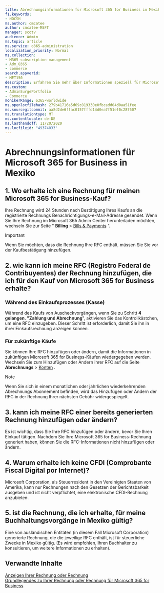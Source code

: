 ```yaml
---
title: Abrechnungsinformationen für Microsoft 365 for Business in Mexiko
f1.keywords:
- NOCSH
ms.author: cmcatee
author: cmcatee-MSFT
manager: scotv
audience: Admin
ms.topic: article
ms.service: o365-administration
localization_priority: Normal
ms.collection:
- M365-subscription-management
- Adm_O365
- commerce
search.appverid:
- MET150
description: Erfahren Sie mehr über Informationen speziell für Microsoft 365 for Business in Mexiko.
ms.custom:
- AdminSurgePortfolio
- Commerce
monikerRange: o365-worldwide
ms.openlocfilehash: 279b41716a5d69c819330e0fbcadd04d0aa51fee
ms.sourcegitcommit: aa8d2de6ffac0157fffd14d0ea7f51ef0c287607
ms.translationtype: MT
ms.contentlocale: de-DE
ms.lasthandoff: 11/20/2020
ms.locfileid: "49374033"
---
```

# <a name="billing-information-for-microsoft-365-for-business-in-mexico"></a>Abrechnungsinformationen für Microsoft 365 for Business in Mexiko

## <a name="1-where-can-i-get-an-invoice-for-my-microsoft-365-for-business-purchase"></a>1. Wo erhalte ich eine Rechnung für meinen Microsoft 365 for Business-Kauf?

Ihre Rechnung wird 24 Stunden nach Bestätigung Ihres Kaufs an die registrierte Rechnungs Benachrichtigungs-e-Mail-Adresse gesendet. Wenn Sie Ihre Rechnung im Microsoft 365 Admin Center herunterladen möchten, wechseln Sie zur Seite " **Billing**  >  <a href="https://go.microsoft.com/fwlink/p/?linkid=2102895" target="_blank">Bills & Payments</a> ".

> [!IMPORTANT]
> Wenn Sie möchten, dass die Rechnung Ihre RFC enthält, müssen Sie Sie vor der Kaufbestätigung hinzufügen.

## <a name="2-how-can-i-add-my-rfc-registro-federal-de-contribuyentes-to-the-invoice-i-get-for-the-purchase-of-microsoft-365-for-business"></a>2. wie kann ich meine RFC (Registro Federal de Contribuyentes) der Rechnung hinzufügen, die ich für den Kauf von Microsoft 365 for Business erhalte?

### <a name="during-the-purchase-process-checkout"></a>Während des Einkaufsprozesses (Kasse)

Während des Kaufs von Auscheckvorgängen, wenn Sie zu Schritt **4 gelangen. "Zahlung und Abrechnung**", aktivieren Sie das Kontrollkästchen, um eine RFC einzugeben. Dieser Schritt ist erforderlich, damit Sie ihn in ihrer Einkaufsrechnung anzeigen können.

### <a name="for-your-future-purchases"></a>Für zukünftige Käufe

Sie können Ihre RFC hinzufügen oder ändern, damit die Informationen in zukünftigen Microsoft 365 for Business-Käufen wiedergegeben werden. Wechseln Sie zum Hinzufügen oder Ändern ihrer RFC auf die Seite **Abrechnungs**  >  <a href="https://go.microsoft.com/fwlink/p/?linkid=2084771" target="_blank">Konten</a> .

> [!NOTE]
> Wenn Sie sich in einem monatlichen oder jährlichen wiederkehrenden Abrechnungs Abonnement befinden, wird das Hinzufügen oder Ändern der RFC in der Rechnung Ihrer nächsten Gebühr widergespiegelt.

## <a name="3-can-i-add-or-modify-my-rfc-to-an-invoice-that-was-already-generated"></a>3. kann ich meine RFC einer bereits generierten Rechnung hinzufügen oder ändern?

Es ist wichtig, dass Sie Ihre RFC hinzufügen oder ändern, bevor Sie Ihren Einkauf tätigen. Nachdem Sie Ihre Microsoft 365 for Business-Rechnung generiert haben, können Sie die RFC-Informationen nicht hinzufügen oder ändern.

## <a name="4-why-dont-i-get-a-cfdi-comprobante-fiscal-digital-por-internet"></a>4. Warum erhalte ich keine CFDI (Comprobante Fiscal Digital por Internet)?

Microsoft Corporation, als Steuerresident in den Vereinigten Staaten von Amerika, kann nur Rechnungen nach den Gesetzen der Gerichtsbarkeit ausgeben und ist nicht verpflichtet, eine elektronische CFDI-Rechnung anzubieten.

## <a name="5-is-the-invoice-i-receive-valid-for-my-accounting-operations-in-mexico"></a>5. ist die Rechnung, die ich erhalte, für meine Buchhaltungsvorgänge in Mexiko gültig?

Eine von ausländischen Entitäten (in diesem Fall Microsoft Corporation) generierte Rechnung, die die jeweilige RFC enthält, ist für steuerliche Zwecke in Mexiko gültig. (Es wird empfohlen, Ihren Buchhalter zu konsultieren, um weitere Informationen zu erhalten).

## <a name="related-content"></a>Verwandte Inhalte

[Anzeigen Ihrer Rechnung oder Rechnung](view-your-bill-or-invoice.md)\
[Grundlegendes zu Ihrer Rechnung oder Rechnung für Microsoft 365 for Business](understand-your-invoice2.md)
